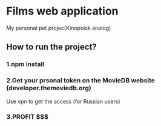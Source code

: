 # Films web application

My personal pet projec(Kinopoisk analog)

## How to run the project?

### 1.npm install
### 2.Get your prsonal token on the MovieDB website (developer.themoviedb.org)
Use vpn to get the access (for Russian users)
### 3.PROFIT $$$



